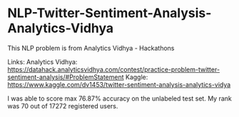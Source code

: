 # NLP-Twitter-Sentiment-Analysis-Analytics-Vidhya
This NLP problem is from Analytics Vidhya - Hackathons

Links:
Analytics Vidhya: https://datahack.analyticsvidhya.com/contest/practice-problem-twitter-sentiment-analysis/#ProblemStatement
Kaggle: https://www.kaggle.com/dv1453/twitter-sentiment-analysis-analytics-vidya

I was able to score max 76.87% accuracy on the unlabeled test set. My rank was 70 out of 17272 registered users.
